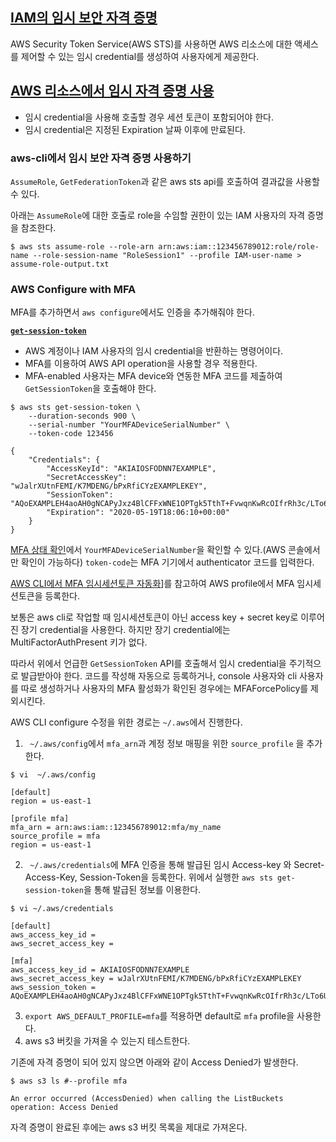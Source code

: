 ## [IAM의 임시 보안 자격 증명](https://docs.aws.amazon.com/ko_kr/IAM/latest/UserGuide/id_credentials_temp.html)
AWS Security Token Service(AWS STS)를 사용하면 AWS 리소스에 대한 액세스를 제어할 수 있는 임시 credential를 
생성하여 사용자에게 제공한다.


## [AWS 리소스에서 임시 자격 증명 사용](https://docs.aws.amazon.com/ko_kr/IAM/latest/UserGuide/id_credentials_temp_use-resources.html)

- 임시 credential을 사용해 호출할 경우 세션 토큰이 포함되어야 한다.
- 임시 credential은 지정된 Expiration 날짜 이후에 만료된다. 

### aws-cli에서 임시 보안 자격 증명 사용하기
`AssumeRole`, `GetFederationToken`과 같은 aws sts api를 호출하여 결과값을 사용할 수 있다. 

아래는 `AssumeRole`에 대한 호출로 role을 수임할 권한이 있는 IAM 사용자의 자격 증명을 참조한다.
```console
$ aws sts assume-role --role-arn arn:aws:iam::123456789012:role/role-name --role-session-name "RoleSession1" --profile IAM-user-name > assume-role-output.txt
```

### AWS Configure with MFA
MFA를 추가하면서 `aws configure`에서도 인증을 추가해줘야 한다.

**[`get-session-token`](https://docs.aws.amazon.com/cli/latest/reference/sts/get-session-token.html)**

- AWS 계정이나 IAM 사용자의 임시 credential을 반환하는 명령어이다. 
- MFA를 이용하여 AWS API operation을 사용할 경우 적용한다.
- MFA-enabled 사용자는 MFA device와 연동한 MFA 코드를 제출하여 `GetSessionToken`을 호출해야 한다.

```console
$ aws sts get-session-token \
    --duration-seconds 900 \
    --serial-number "YourMFADeviceSerialNumber" \
    --token-code 123456

{
    "Credentials": {
        "AccessKeyId": "AKIAIOSFODNN7EXAMPLE",
        "SecretAccessKey": "wJalrXUtnFEMI/K7MDENG/bPxRfiCYzEXAMPLEKEY",
        "SessionToken": "AQoEXAMPLEH4aoAH0gNCAPyJxz4BlCFFxWNE1OPTgk5TthT+FvwqnKwRcOIfrRh3c/LTo6UDdyJwOOvEVPvLXCrrrUtdnniCEXAMPLE/IvU1dYUg2RVAJBanLiHb4IgRmpRV3zrkuWJOgQs8IZZaIv2BXIa2R4OlgkBN9bkUDNCJiBeb/AXlzBBko7b15fjrBs2+cTQtpZ3CYWFXG8C5zqx37wnOE49mRl/+OtkIKGO7fAE",
        "Expiration": "2020-05-19T18:06:10+00:00"
    }
}
```


[MFA 상태 확인](https://docs.aws.amazon.com/ko_kr/IAM/latest/UserGuide/id_credentials_mfa_checking-status.html)에서 `YourMFADeviceSerialNumber`을 확인할 수 있다.(AWS 콘솔에서만 확인이 가능하다)
`token-code`는 MFA 기기에서 authenticator 코드를 입력한다.

[AWS CLI에서 MFA 임시세션토큰 자동화](https://junhyeong-jang.tistory.com/4)]를 참고하여 AWS profile에서 MFA 임시세션토큰을 등록한다.

보통은 aws cli로 작업할 때 임시세션토큰이 아닌 access key + secret key로 이루어진 장기 credential을 사용한다. 하지만 장기 credential에는 MultiFactorAuthPresent 키가 없다.

따라서 위에서 언급한 `GetSessionToken` API를 호출해서 임시 credential을 주기적으로 발급받아야 한다. 코드를 작성해 자동으로 등록하거나, console 사용자와 cli 사용자를 따로 생성하거나 사용자의 MFA 활성화가 확인된 경우에는 MFAForcePolicy를 제외시킨다. 

AWS CLI configure 수정을 위한 경로는 `~/.aws`에서 진행한다.

1. ` ~/.aws/config`에서 `mfa_arn`과 계정 정보 매핑을 위한 `source_profile` 을 추가한다.
```console
$ vi  ~/.aws/config

[default]
region = us-east-1

[profile mfa]
mfa_arn = arn:aws:iam::123456789012:mfa/my_name
source_profile = mfa
region = us-east-1
```

2. ` ~/.aws/credentials`에 MFA 인증을 통해 발급된 임시 Access-key 와 Secret-Access-Key, Session-Token을 등록한다. 위에서 실행한 `aws sts get-session-token`을 통해 발급된 정보를 이용한다.
```console
$ vi ~/.aws/credentials

[default]
aws_access_key_id = 
aws_secret_access_key = 

[mfa]
aws_access_key_id = AKIAIOSFODNN7EXAMPLE
aws_secret_access_key = wJalrXUtnFEMI/K7MDENG/bPxRfiCYzEXAMPLEKEY
aws_session_token = AQoEXAMPLEH4aoAH0gNCAPyJxz4BlCFFxWNE1OPTgk5TthT+FvwqnKwRcOIfrRh3c/LTo6UDdyJwOOvEVPvLXCrrrUtdnniCEXAMPLE/IvU1dYUg2RVAJBanLiHb4IgRmpRV3zrkuWJOgQs8IZZaIv2BXIa2R4OlgkBN9bkUDNCJiBeb/AXlzBBko7b15fjrBs2+cTQtpZ3CYWFXG8C5zqx37wnOE49mRl/+OtkIKGO7fAE
```

3. `export AWS_DEFAULT_PROFILE=mfa`를 적용하면 default로 `mfa` profile을 사용한다.
4. aws s3 버킷을 가져올 수 있는지 테스트한다.

기존에 자격 증명이 되어 있지 않으면 아래와 같이 Access Denied가 발생한다.

```console
$ aws s3 ls #--profile mfa

An error occurred (AccessDenied) when calling the ListBuckets operation: Access Denied
```

자격 증명이 완료된 후에는 aws s3 버킷 목록을 제대로 가져온다.
